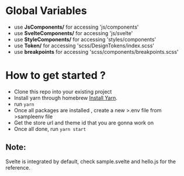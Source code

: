 # Global Variables 

- use **JsComponents/** for accessing 'js/components' 
- use **SvelteComponents/** for accessing 'js/svelte'
- use **StyleComponents/** for accessing 'styles/components'
- use **Token/** for accessing 'scss/DesignTokens/index.scss'
- use **breakpoints** for accessing 'scss/components/breakpoints.scss'


# How to get started ? 

- Clone this repo into your existing project
- Install yarn through homebrew [Install Yarn](https://formulae.brew.sh/formula/yarn/).
- run `yarn`
- Once all packages are installed , create a new >.env file from >sampleenv file
- Get the store url and theme id that you are gonna work on 
- Once all done, run `yarn start` 


## Note: 
Svelte is integrated by default, check sample.svelte and hello.js for the reference. 